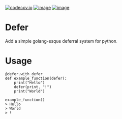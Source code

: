 [![codecov.io](https://codecov.io/github/naphta/defer/coverage.svg?branch=master)](https://codecov.io/github/naphta/defer)
[![image](https://img.shields.io/github/contributors/naphta/defer.svg)](https://github.com/naphta/defer/graphs/contributors)
[![image](https://img.shields.io/badge/Say%20Thanks-!-1EAEDB.svg)](https://saythanks.io/to/naphta)


Defer
============
Add a simple golang-esque deferral system for python.

# Usage

```
@defer.with_defer
def example_function(defer):
    print("Hello")
    defer(print, "!")
    print("World")
    
example_function()
> Hello
> World
> !
```